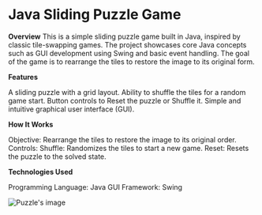 # Java Sliding Puzzle Game

**Overview**
This is a simple sliding puzzle game built in Java, inspired by classic tile-swapping games.
The project showcases core Java concepts such as GUI development using Swing and basic event handling.
The goal of the game is to rearrange the tiles to restore the image to its original form.

**Features**

A sliding puzzle with a grid layout.
Ability to shuffle the tiles for a random game start.
Button controls to Reset the puzzle or Shuffle it.
Simple and intuitive graphical user interface (GUI).

**How It Works**

Objective: Rearrange the tiles to restore the image to its original order.
Controls:
Shuffle: Randomizes the tiles to start a new game.
Reset: Resets the puzzle to the solved state.

**Technologies Used**

Programming Language: Java
GUI Framework: Swing


![Puzzle's image]([https://drive.google.com/file/d/1xYp2L1kqzhchAuhlisXJ4SUxccPg5iGj/view?usp=drive_link](https://drive.google.com/file/d/1xYp2L1kqzhchAuhlisXJ4SUxccPg5iGj/view?usp=drive_link))


